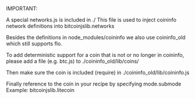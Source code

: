 IMPORTANT:

A special networks.js is included in ./
This file is used to inject coininfo network definitions into bitcoinjslib.networks

Besides the definitions in node_modules/coininfo we also use coininfo_old which still supports flo.

To add deterministic support for a coin that is not or no longer in coininfo, please add a file (e.g. btc.js) to
 ./coininfo_old/lib/coins/

Then make sure the coin is included (require) in
 ./coininfo_old/lib/coininfo.js

Finally reference to the coin in your recipe by specifying mode.submode
 Example: bitcoinjslib.litecoin
